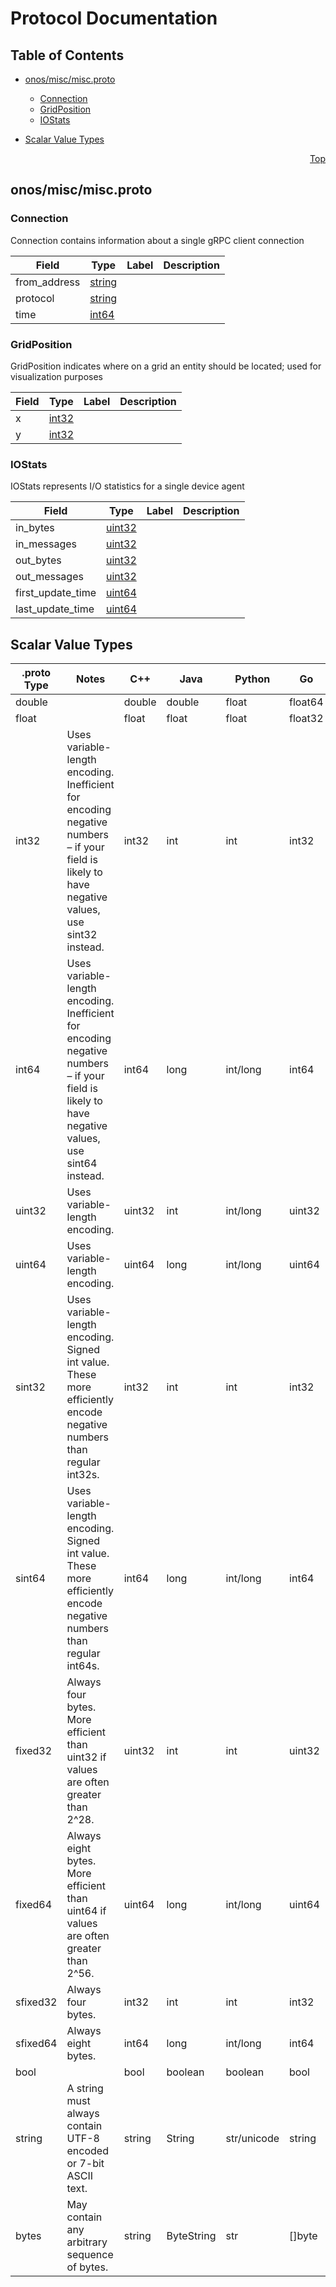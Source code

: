 # Protocol Documentation
<a name="top"></a>

## Table of Contents

- [onos/misc/misc.proto](#onos_misc_misc-proto)
    - [Connection](#onos-misc-Connection)
    - [GridPosition](#onos-misc-GridPosition)
    - [IOStats](#onos-misc-IOStats)
  
- [Scalar Value Types](#scalar-value-types)



<a name="onos_misc_misc-proto"></a>
<p align="right"><a href="#top">Top</a></p>

## onos/misc/misc.proto



<a name="onos-misc-Connection"></a>

### Connection
Connection contains information about a single gRPC client connection


| Field | Type | Label | Description |
| ----- | ---- | ----- | ----------- |
| from_address | [string](#string) |  |  |
| protocol | [string](#string) |  |  |
| time | [int64](#int64) |  |  |






<a name="onos-misc-GridPosition"></a>

### GridPosition
GridPosition indicates where on a grid an entity should be located; used for visualization purposes


| Field | Type | Label | Description |
| ----- | ---- | ----- | ----------- |
| x | [int32](#int32) |  |  |
| y | [int32](#int32) |  |  |






<a name="onos-misc-IOStats"></a>

### IOStats
IOStats represents I/O statistics for a single device agent


| Field | Type | Label | Description |
| ----- | ---- | ----- | ----------- |
| in_bytes | [uint32](#uint32) |  |  |
| in_messages | [uint32](#uint32) |  |  |
| out_bytes | [uint32](#uint32) |  |  |
| out_messages | [uint32](#uint32) |  |  |
| first_update_time | [uint64](#uint64) |  |  |
| last_update_time | [uint64](#uint64) |  |  |





 

 

 

 



## Scalar Value Types

| .proto Type | Notes | C++ | Java | Python | Go | C# | PHP | Ruby |
| ----------- | ----- | --- | ---- | ------ | -- | -- | --- | ---- |
| <a name="double" /> double |  | double | double | float | float64 | double | float | Float |
| <a name="float" /> float |  | float | float | float | float32 | float | float | Float |
| <a name="int32" /> int32 | Uses variable-length encoding. Inefficient for encoding negative numbers – if your field is likely to have negative values, use sint32 instead. | int32 | int | int | int32 | int | integer | Bignum or Fixnum (as required) |
| <a name="int64" /> int64 | Uses variable-length encoding. Inefficient for encoding negative numbers – if your field is likely to have negative values, use sint64 instead. | int64 | long | int/long | int64 | long | integer/string | Bignum |
| <a name="uint32" /> uint32 | Uses variable-length encoding. | uint32 | int | int/long | uint32 | uint | integer | Bignum or Fixnum (as required) |
| <a name="uint64" /> uint64 | Uses variable-length encoding. | uint64 | long | int/long | uint64 | ulong | integer/string | Bignum or Fixnum (as required) |
| <a name="sint32" /> sint32 | Uses variable-length encoding. Signed int value. These more efficiently encode negative numbers than regular int32s. | int32 | int | int | int32 | int | integer | Bignum or Fixnum (as required) |
| <a name="sint64" /> sint64 | Uses variable-length encoding. Signed int value. These more efficiently encode negative numbers than regular int64s. | int64 | long | int/long | int64 | long | integer/string | Bignum |
| <a name="fixed32" /> fixed32 | Always four bytes. More efficient than uint32 if values are often greater than 2^28. | uint32 | int | int | uint32 | uint | integer | Bignum or Fixnum (as required) |
| <a name="fixed64" /> fixed64 | Always eight bytes. More efficient than uint64 if values are often greater than 2^56. | uint64 | long | int/long | uint64 | ulong | integer/string | Bignum |
| <a name="sfixed32" /> sfixed32 | Always four bytes. | int32 | int | int | int32 | int | integer | Bignum or Fixnum (as required) |
| <a name="sfixed64" /> sfixed64 | Always eight bytes. | int64 | long | int/long | int64 | long | integer/string | Bignum |
| <a name="bool" /> bool |  | bool | boolean | boolean | bool | bool | boolean | TrueClass/FalseClass |
| <a name="string" /> string | A string must always contain UTF-8 encoded or 7-bit ASCII text. | string | String | str/unicode | string | string | string | String (UTF-8) |
| <a name="bytes" /> bytes | May contain any arbitrary sequence of bytes. | string | ByteString | str | []byte | ByteString | string | String (ASCII-8BIT) |

